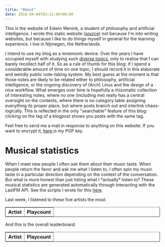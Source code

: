 ```yaml
---
title: "About"
date: 2018-04-04T03:21:00+08:00
---
```


<meta charset="UTF-8">
<head>
	<script src="https://ajax.googleapis.com/ajax/libs/jquery/3.3.1/jquery.min.js"></script>
	<script src ="/scripts/lastfm_query.js"> </script>
</head>

This is the website of Edwin Wenink, a student of philosophy and artificial intelligence. 
I wrote this static website (<a href="https://github.com/EdwinWenink/personal_website">source</a>) not because I'm into writing websites, but because I like to do things myself in general for the learning experience.
I live in Nijmegen, the Netherlands.

I intend to use my blog as a mnemonic device.
Over the years I have occupied myself with studying such [diverse topics](https://edwinwenink.xyz/page/courses.html), only to realize that I can barely recollect half of it.
So as a rule of thumb for this blog: if I spend a considerable amount of time on one topic, I should record it in this elaborate and weirdly public note-taking system.
My best guess at the moment is that those notes are likely to be related     either to philosophy, artificial intelligence, or the ongoing discovery of (Arch) Linux and the design of a nice workflow.
What emerges over time is hopefully a rhizomatic collection of interesting notes, where no one (including me) really has a central oversight on the contents, where there is no category table assigning everything its proper place, but where posts branch out and interlink chaos-logically. This is reflected in the only "searchable” feature of this blog: clicking on the tag of a blogpost shows you posts with the same tag.

Feel free to send me a mail in response to anything on this website.
If you want to encrypt it, <a href="https://www.edwinwenink.xyz/page/pgp.html"> here </a> is my PGP key.

<html>
	<h1> Musical statistics </h1>
	<div>
		<p> 
		When I meet new people I often ask them about their music taste.
		When people return the favor and ask me what I listen to, I often spin my music taste in a particular direction depending on the context of the conversation. But what is more honest than just listing what I *actually* listen to?
		These musical statistics are generated automatically
		through interacting with the LastFM API. 
		See the scripts I wrote for this <a href="https://github.com/EdwinWenink/personal_website/tree/master/static/scripts">here</a>.
		</p>
		<p id="now_playing"></p>
	</div>
	<div>
		<p> Last week, I listened to these five artists the most: </p>
		<table id="weekly_artists" border="1">
			<thead> 
				<th> Artist </th>
				<th> Playcount </th>
			</thead>
			<tbody>
			</tbody>
		</table>
	</div>
	<div>
		<p> And this is the overall leaderboard: </p>
		<table id="artists" border="1">
			<thead> 
				<th> Artist </th>
				<th> Playcount </th>
			</thead>
			<tbody>
			</tbody>
		</table>
	</div>
	<div>
		<p id="tags"></p>
	</div>
</html>

